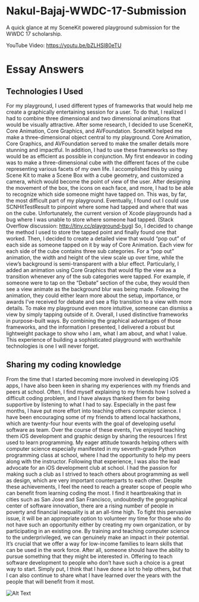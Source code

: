 # Nakul-Bajaj-WWDC-17-Submission
A quick glance at my SceneKit powered playground submission for the WWDC 17 scholarship.

YouTube Video:
https://youtu.be/bZLHSl80eTU

# Essay Answers

## Technologies I Used

  For my playground, I used different types of frameworks that would help me create a graphically entertaining session for a user. To do that, I realized I had to combine three dimensional and two dimensional animations that would be visually attractive. After some research, I decided to use SceneKit, Core Animation, Core Graphics, and AVFoundation. SceneKit helped me make a three-dimensional object central to my playground. Core Animation, Core Graphics, and AVFoundation served to make the smaller details more stunning and impactful. In addition, I had to use these frameworks so they would be as efficient as possible in conjunction. 
  My first endeavor in coding was to make a three-dimensional cube with the different faces of the cube representing various facets of my own life. I accomplished this by using Scene Kit to make a Scene Box with a cube geometry, and customized a camera, which would become the point of view of the user. After designing the movement of the box, the icons on each face, and more, I had to be able to recognize which side someone might have tapped on. This was, by far, the most difficult part of my playground. Eventually, I found out I could use SCNHitTestResult to pinpoint where some had tapped and where that was on the cube. Unfortunately, the current version of Xcode playgrounds had a bug where I was unable to store where someone had tapped. (Stack Overflow discussion: http://tiny.cc/playground-bug) So, I decided to change the method I used to store the tapped point and finally found one that worked. 
  Then, I decided to create a detailed view that would “pop out” of each side as someone tapped on it by way of Core Animation. Each view for each side of the cube contains three sub categories. For a “pop out” animation, the width and height of the view scale up over time, while the view’s background is semi-transparent with a blur effect. Particularly, I added an animation using Core Graphics that would flip the view as a transition whenever any of the sub categories were tapped. For example, if someone were to tap on the “Debate” section of the cube, they would then see a view animate as the background blur was being made. Following the animation, they could either learn more about the setup, importance, or awards I’ve received for debate and see a flip transition to a view with more details. To make my playground even more intuitive, someone can dismiss a view by simply tapping outside of it. 
  Overall, I used distinctive frameworks in purpose-built ways. By combining the graphical advantages of those frameworks, and the information I presented, I delivered a robust but lightweight package to show who I am, what I am about, and what I value. This experience of building a sophisticated playground with worthwhile technologies is one I will never forget.

## Sharing my coding knowledge

  From the time that I started becoming more involved in developing iOS apps, I have also been keen in sharing my experiences with my friends and peers at school. Often, I find myself explaining to my friends how I solved a difficult coding problem, and I have always thanked them for being supportive by listening to what I had to say. 
  Especially in the past few months, I have put more effort into teaching others computer science. I have been encouraging some of my friends to attend local hackathons, which are twenty-four hour events with the goal of developing useful software as team. Over the course of these events, I’ve enjoyed teaching them iOS development and graphic design by sharing the resources I first used to learn programming. My eager attitude towards helping others with computer science especially manifested in my seventh-grade Python programming class at school, where I had the opportunity to help my peers along with the instructor. Following that experience, I was also the lead advocate for an iOS development club at school. I had the passion for making such a club as I strived to teach others about programming as well as design, which are very important counterparts to each other. 
  Despite these achievements, I feel the need to reach a greater scope of people who can benefit from learning coding the most. I find it heartbreaking that in cities such as San Jose and San Francisco, undoubtedly the geographical center of software innovation, there are a rising number of people in poverty and financial inequality is at an all-time high. To fight this pervasive issue, it will be an appropriate option to volunteer my time for those who do not have such an opportunity either by creating my own organization, or by participating in an existing one. 
  By training and teaching computer science to the underprivileged, we can genuinely make an impact in their potential. It’s crucial that we offer a way for low-income families to learn skills that can be used in the work force. After all, someone should have the ability to pursue something that they might be interested in. Offering to teach software development to people who don’t have such a choice is a great way to start.
  Simply put, I think that I have done a lot to help others, but that I can also continue to share what I have learned over the years with the people that will benefit from it most.

![Alt Text](https://media.giphy.com/media/1X5gf5E8zmgIRzdPYn/giphy.gif)
